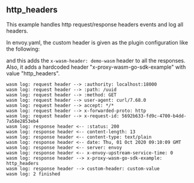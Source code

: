 ## http_headers

This example handles http request/response headers events and log all headers.

In envoy.yaml, the custom header is given as the plugin configuration like the following:

and this adds the `x-wasm-header: demo-wasm` header to all the responses.
Also, it adds a hardcoded header "x-proxy-wasm-go-sdk-example" with value "http_headers". 

```
wasm log: request header --> :authority: localhost:18000
wasm log: request header --> :path: /uuid
wasm log: request header --> :method: GET
wasm log: request header --> user-agent: curl/7.68.0
wasm log: request header --> accept: */*
wasm log: request header --> x-forwarded-proto: http
wasm log: request header --> x-request-id: 5692b633-fd9c-4700-b4dd-7a58e2853eb4
wasm log: response header <-- :status: 200
wasm log: response header <-- content-length: 13
wasm log: response header <-- content-type: text/plain
wasm log: response header <-- date: Thu, 01 Oct 2020 09:10:09 GMT
wasm log: response header <-- server: envoy
wasm log: response header <-- x-envoy-upstream-service-time: 0
wasm log: response header --> x-proxy-wasm-go-sdk-example: http_headers
wasm log: response header --> custom-header: custom-value
wasm log: 2 finished
```
